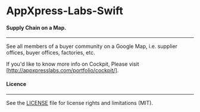 # AppXpress-Labs-Swift
#### Supply Chain on a Map.
---

See all members of a buyer community on a Google Map, i.e. supplier offices, buyer offices, factories, etc.

If you'd like to know more info on Cockpit, Please visit [http://appxpresslabs.com/portfolio/cockpit/].

#### Licence
---
See the [LICENSE](../../blob/master/LICENSE) file for license rights and limitations (MIT).